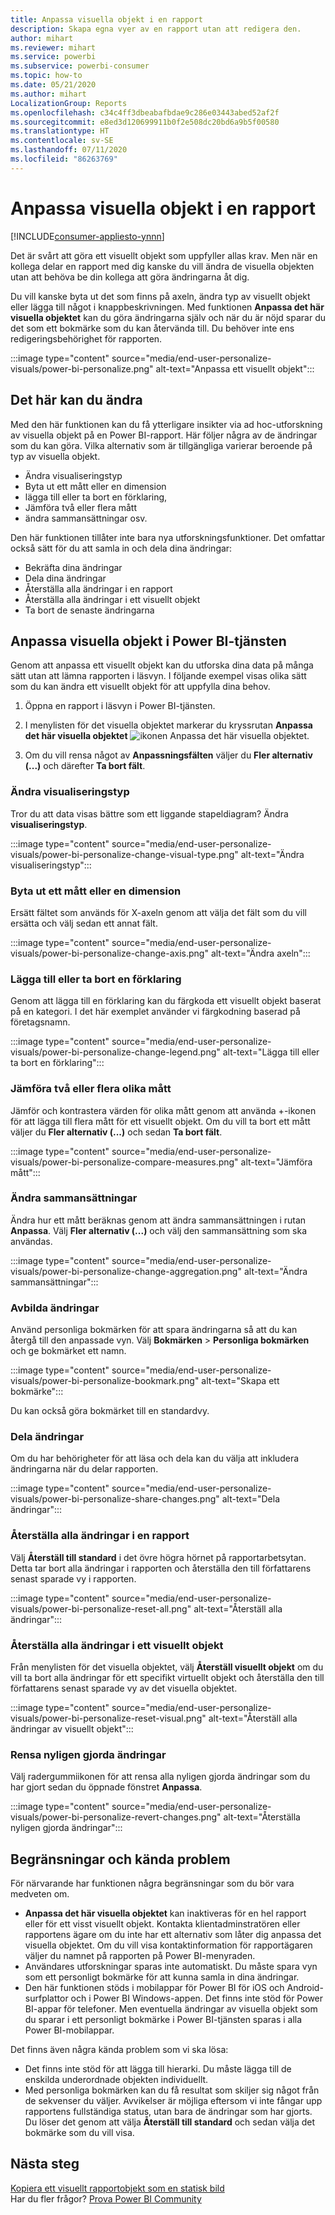 ```yaml
---
title: Anpassa visuella objekt i en rapport
description: Skapa egna vyer av en rapport utan att redigera den.
author: mihart
ms.reviewer: mihart
ms.service: powerbi
ms.subservice: powerbi-consumer
ms.topic: how-to
ms.date: 05/21/2020
ms.author: mihart
LocalizationGroup: Reports
ms.openlocfilehash: c34c4ff3dbeabafbdae9c286e03443abed52af2f
ms.sourcegitcommit: e8ed3d120699911b0f2e508dc20bd6a9b5f00580
ms.translationtype: HT
ms.contentlocale: sv-SE
ms.lasthandoff: 07/11/2020
ms.locfileid: "86263769"
---
```

# <a name="personalize-visuals-in-a-report"></a>Anpassa visuella objekt i en rapport

[!INCLUDE[consumer-appliesto-ynnn](../includes/consumer-appliesto-ynnn.md)]

Det är svårt att göra ett visuellt objekt som uppfyller allas krav. Men när en kollega delar en rapport med dig kanske du vill ändra de visuella objekten utan att behöva be din kollega att göra ändringarna åt dig. 

Du vill kanske byta ut det som finns på axeln, ändra typ av visuellt objekt eller lägga till något i knappbeskrivningen. Med funktionen **Anpassa det här visuella objektet** kan du göra ändringarna själv och när du är nöjd sparar du det som ett bokmärke som du kan återvända till. Du behöver inte ens redigeringsbehörighet för rapporten.

:::image type="content" source="media/end-user-personalize-visuals/power-bi-personalize.png" alt-text="Anpassa ett visuellt objekt":::
 
## <a name="what-you-can-change"></a>Det här kan du ändra

Med den här funktionen kan du få ytterligare insikter via ad hoc-utforskning av visuella objekt på en Power BI-rapport. Här följer några av de ändringar som du kan göra. Vilka alternativ som är tillgängliga varierar beroende på typ av visuella objekt. 

- Ändra visualiseringstyp
- Byta ut ett mått eller en dimension
- lägga till eller ta bort en förklaring,
- Jämföra två eller flera mått
- ändra sammansättningar osv.

Den här funktionen tillåter inte bara nya utforskningsfunktioner. Det omfattar också sätt för du att samla in och dela dina ändringar:

- Bekräfta dina ändringar
- Dela dina ändringar
- Återställa alla ändringar i en rapport
- Återställa alla ändringar i ett visuellt objekt
- Ta bort de senaste ändringarna


## <a name="personalize-visuals-in-the-power-bi-service"></a>Anpassa visuella objekt i Power BI-tjänsten

Genom att anpassa ett visuellt objekt kan du utforska dina data på många sätt utan att lämna rapporten i läsvyn. I följande exempel visas olika sätt som du kan ändra ett visuellt objekt för att uppfylla dina behov. 

1. Öppna en rapport i läsvyn i Power BI-tjänsten.

2. I menylisten för det visuella objektet markerar du kryssrutan **Anpassa det här visuella objektet** ![ikonen Anpassa det här visuella objektet](media/end-user-personalize-visuals/power-bi-personalize-visual-icon.png). 

3. Om du vill rensa något av **Anpassningsfälten** väljer du **Fler alternativ (...)** och därefter **Ta bort fält**.

### <a name="change-the-visualization-type"></a>Ändra visualiseringstyp

Tror du att data visas bättre som ett liggande stapeldiagram? Ändra **visualiseringstyp**.

:::image type="content" source="media/end-user-personalize-visuals/power-bi-personalize-change-visual-type.png" alt-text="Ändra visualiseringstyp":::
 
### <a name="swap-out-a-measure-or-dimension"></a>Byta ut ett mått eller en dimension
Ersätt fältet som används för X-axeln genom att välja det fält som du vill ersätta och välj sedan ett annat fält.

:::image type="content" source="media/end-user-personalize-visuals/power-bi-personalize-change-axis.png" alt-text="Ändra axeln":::
 
### <a name="add-or-remove-a-legend"></a>Lägga till eller ta bort en förklaring
Genom att lägga till en förklaring kan du färgkoda ett visuellt objekt baserat på en kategori. I det här exemplet använder vi färgkodning baserad på företagsnamn. 

:::image type="content" source="media/end-user-personalize-visuals/power-bi-personalize-change-legend.png" alt-text="Lägga till eller ta bort en förklaring":::

### <a name="compare-two-or-more-different-measures"></a>Jämföra två eller flera olika mått
Jämför och kontrastera värden för olika mått genom att använda +-ikonen för att lägga till flera mått för ett visuellt objekt. Om du vill ta bort ett mått väljer du **Fler alternativ (...)** och sedan **Ta bort fält**.

:::image type="content" source="media/end-user-personalize-visuals/power-bi-personalize-compare-measures.png" alt-text="Jämföra mått":::

### <a name="change-aggregations"></a>Ändra sammansättningar
Ändra hur ett mått beräknas genom att ändra sammansättningen i rutan **Anpassa**. Välj **Fler alternativ (...)** och välj den sammansättning som ska användas.

:::image type="content" source="media/end-user-personalize-visuals/power-bi-personalize-change-aggregation.png" alt-text="Ändra sammansättningar":::

### <a name="capture-changes"></a>Avbilda ändringar 
Använd personliga bokmärken för att spara ändringarna så att du kan återgå till den anpassade vyn. Välj **Bokmärken** > **Personliga bokmärken** och ge bokmärket ett namn. 

:::image type="content" source="media/end-user-personalize-visuals/power-bi-personalize-bookmark.png" alt-text="Skapa ett bokmärke":::
 
Du kan också göra bokmärket till en standardvy.

### <a name="share-changes"></a>Dela ändringar 
Om du har behörigheter för att läsa och dela kan du välja att inkludera ändringarna när du delar rapporten.

:::image type="content" source="media/end-user-personalize-visuals/power-bi-personalize-share-changes.png" alt-text="Dela ändringar":::
 
### <a name="reset-all-your-changes-to-a-report"></a>Återställa alla ändringar i en rapport

Välj **Återställ till standard** i det övre högra hörnet på rapportarbetsytan. Detta tar bort alla ändringar i rapporten och återställa den till författarens senast sparade vy i rapporten.

:::image type="content" source="media/end-user-personalize-visuals/power-bi-personalize-reset-all.png" alt-text="Återställ alla ändringar":::
 
### <a name="reset-all-your-changes-to-a-visual"></a>Återställa alla ändringar i ett visuellt objekt

Från menylisten för det visuella objektet, välj **Återställ visuellt objekt** om du vill ta bort alla ändringar för ett specifikt virtuellt objekt och återställa den till författarens senast sparade vy av det visuella objektet.

:::image type="content" source="media/end-user-personalize-visuals/power-bi-personalize-reset-visual.png" alt-text="Återställ alla ändringar av visuellt objekt":::
 
### <a name="clear-recent-changes"></a>Rensa nyligen gjorda ändringar

Välj radergummiikonen för att rensa alla nyligen gjorda ändringar som du har gjort sedan du öppnade fönstret **Anpassa**.  

:::image type="content" source="media/end-user-personalize-visuals/power-bi-personalize-revert-changes.png" alt-text="Återställa nyligen gjorda ändringar":::

## <a name="limitations-and-known-issues"></a>Begränsningar och kända problem

För närvarande har funktionen några begränsningar som du bör vara medveten om.

- **Anpassa det här visuella objektet** kan inaktiveras för en hel rapport eller för ett visst visuellt objekt. Kontakta klientadminstratören eller rapportens ägare om du inte har ett alternativ som låter dig anpassa det visuella objektet. Om du vill visa kontaktinformation för rapportägaren väljer du namnet på rapporten på Power BI-menyraden.
- Användares utforskningar sparas inte automatiskt. Du måste spara vyn som ett personligt bokmärke för att kunna samla in dina ändringar.
- Den här funktionen stöds i mobilappar för Power BI för iOS och Android-surfplattor och i Power BI Windows-appen. Det finns inte stöd för Power BI-appar för telefoner. Men eventuella ändringar av visuella objekt som du sparar i ett personligt bokmärke i Power BI-tjänsten sparas i alla Power BI-mobilappar.

Det finns även några kända problem som vi ska lösa:

- Det finns inte stöd för att lägga till hierarki. Du måste lägga till de enskilda underordnade objekten individuellt.
- Med personliga bokmärken kan du få resultat som skiljer sig något från de sekvenser du väljer. Avvikelser är möjliga eftersom vi inte fångar upp rapportens fullständiga status, utan bara de ändringar som har gjorts. Du löser det genom att välja **Återställ till standard** och sedan välja det bokmärke som du vill visa. 

## <a name="next-steps"></a>Nästa steg
[Kopiera ett visuellt rapportobjekt som en statisk bild](../visuals/power-bi-visualization-copy-paste.md)    
Har du fler frågor? [Prova Power BI Community](https://community.powerbi.com/)

